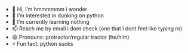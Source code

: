 - 👋 Hi, I’m hmmmmmm i wonder
- 👀 I’m interested in dunking on python
- 🌱 I’m currently learning nothing
- 📫 Reach me by email i dont check (one that i dont feel like typing rn)
- 😄 Pronouns: protractor/regular tractor (he/him)
- ⚡ Fun fact: python sucks

<!---
DuckDood/DuckDood is a ✨ special ✨ repository because its `README.md` (this file) appears on your GitHub profile.
You can click the Preview link to take a look at your changes.
--->
